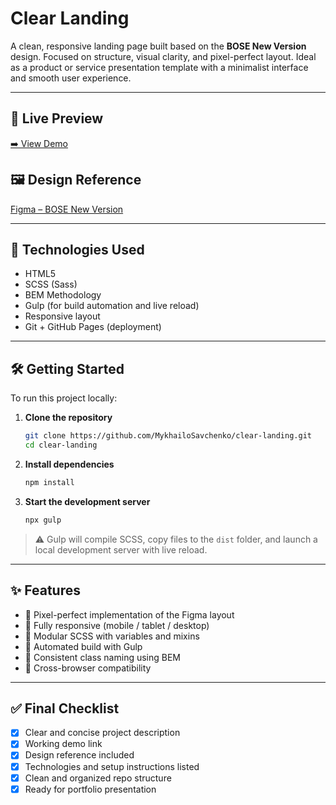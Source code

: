 # Clear Landing

A clean, responsive landing page built based on the **BOSE New Version** design. Focused on structure, visual clarity, and pixel-perfect layout. Ideal as a product or service presentation template with a minimalist interface and smooth user experience.

---

## 🔗 Live Preview

[➡️ View Demo](https://mykhailosavchenko.github.io/clear-landing/)

## 🖼 Design Reference

[Figma – BOSE New Version](https://www.figma.com/design/DtkQmQ797hk0nI4KfMi2Uq/BOSE-New-Version?node-id=6802-139&p=f&t=AXjQx6ZDOSiBUJ5E-0)

---

## 📌 Technologies Used

- HTML5
- SCSS (Sass)
- BEM Methodology
- Gulp (for build automation and live reload)
- Responsive layout
- Git + GitHub Pages (deployment)

---

## 🛠 Getting Started

To run this project locally:

1. **Clone the repository**

   ```bash
   git clone https://github.com/MykhailoSavchenko/clear-landing.git
   cd clear-landing
   ```

2. **Install dependencies**

   ```bash
   npm install
   ```

3. **Start the development server**
   ```bash
   npx gulp
   ```

> ⚠️ Gulp will compile SCSS, copy files to the `dist` folder, and launch a local development server with live reload.

---

## ✨ Features

- 🔹 Pixel-perfect implementation of the Figma layout
- 🔹 Fully responsive (mobile / tablet / desktop)
- 🔹 Modular SCSS with variables and mixins
- 🔹 Automated build with Gulp
- 🔹 Consistent class naming using BEM
- 🔹 Cross-browser compatibility

---

## ✅ Final Checklist

- [x] Clear and concise project description
- [x] Working demo link
- [x] Design reference included
- [x] Technologies and setup instructions listed
- [x] Clean and organized repo structure
- [x] Ready for portfolio presentation
